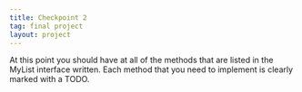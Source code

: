 ```yaml
---
title: Checkpoint 2
tag: final project
layout: project
---
```


At this point you should have at all of the methods that are listed in the
MyList interface written. Each method that you need to implement is clearly
marked with a TODO.

